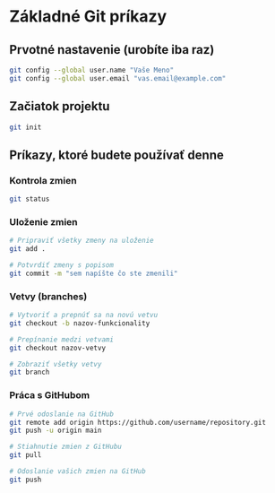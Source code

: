 # Základné Git príkazy 

## Prvotné nastavenie (urobíte iba raz)
```bash
git config --global user.name "Vaše Meno"
git config --global user.email "vas.email@example.com"
```

## Začiatok projektu
```bash
git init
```

## Príkazy, ktoré budete používať denne

### Kontrola zmien
```bash
git status
```

### Uloženie zmien
```bash
# Pripraviť všetky zmeny na uloženie
git add .

# Potvrdiť zmeny s popisom
git commit -m "sem napíšte čo ste zmenili"
```

### Vetvy (branches)
```bash
# Vytvoriť a prepnúť sa na novú vetvu
git checkout -b nazov-funkcionality

# Prepínanie medzi vetvami
git checkout nazov-vetvy

# Zobraziť všetky vetvy
git branch
```

### Práca s GitHubom
```bash
# Prvé odoslanie na GitHub
git remote add origin https://github.com/username/repository.git
git push -u origin main

# Stiahnutie zmien z GitHubu
git pull

# Odoslanie vašich zmien na GitHub
git push
```
